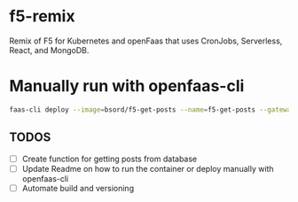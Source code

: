 # f5-remix
Remix of F5 for Kubernetes and openFaas that uses CronJobs, Serverless, React, and MongoDB.


# Manually run with openfaas-cli
```sh
faas-cli deploy --image=bsord/f5-get-posts --name=f5-get-posts --gateway=https://fn.yourfqnd.tld --env=MONGO_URI=mongodbstringurihere
```
## TODOS
 - [ ] Create function for getting posts from database
 - [ ] Update Readme on how to run the container or deploy manually with openfaas-cli
 - [ ] Automate build and versioning